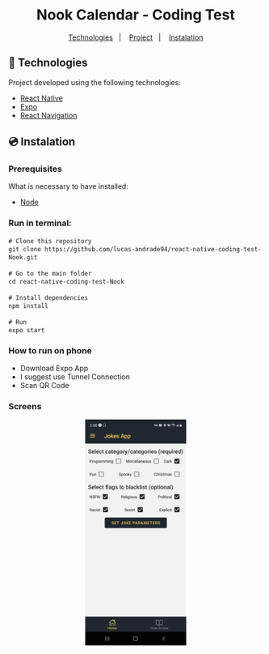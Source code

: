 <h1 align="center">
    Nook Calendar - Coding Test
</h1>

<p align="center">
	<a href="#-technologies">Technologies</a>&nbsp;&nbsp;&nbsp;|&nbsp;&nbsp;&nbsp;
	<a href="#-project">Project</a>&nbsp;&nbsp;&nbsp;|&nbsp;&nbsp;&nbsp;
	<a href="#-instalation">Instalation</a>
</p>


## 🤖 Technologies
Project developed using the following technologies:

- [React Native](https://reactnative.dev/)
- [Expo](https://expo.io/)
- [React Navigation](https://reactnavigation.org/)


## 💿 Instalation
### Prerequisites
What is necessary to have installed:
- [Node](https://nodejs.org/en/download/)


### Run in terminal:
```
# Clone this repository
git clone https://github.com/lucas-andrade94/react-native-coding-test-Nook.git

# Go to the main folder
cd react-native-coding-test-Nook

# Install dependencies
npm install

# Run
expo start
```

### How to run on phone
- Download Expo App
- I suggest use Tunnel Connection
- Scan QR Code


### Screens
<div align="center">
    <img alt="Home Screen" title="Home Screen" src=".github\screen-1.jpg?raw=true" width="200px" />
</div>
